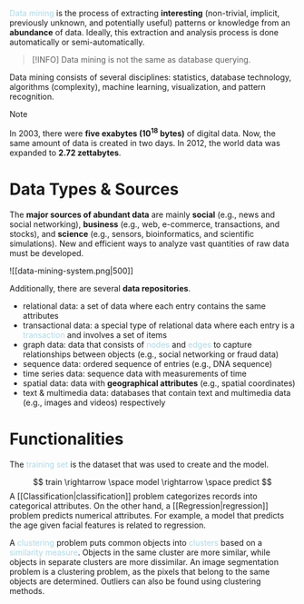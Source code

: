 <span style = "color:lightblue">Data mining</span> is the process of extracting **interesting** (non-trivial, implicit, previously unknown, and potentially useful) patterns or knowledge from an **abundance** of data. Ideally, this extraction and analysis process is done automatically or semi-automatically.

> [!INFO]
> Data mining is not the same as database querying.

Data mining consists of several disciplines: statistics, database technology, algorithms (complexity), machine learning, visualization, and pattern recognition.

> [!NOTE]
> In 2003, there were **five exabytes ($10^{18}$ bytes)** of digital data. Now, the same amount of data is created in two days. In 2012, the world data was expanded to **2.72 zettabytes**.

# Data Types & Sources

The **major sources of abundant data** are mainly **social** (e.g., news and social networking), **business** (e.g., web, e-commerce, transactions, and stocks), and **science** (e.g., sensors, bioinformatics, and scientific simulations). New and efficient ways to analyze vast quantities of raw data must be developed.

![[data-mining-system.png|500]]

Additionally, there are several **data repositories**.
- relational data: a set of data where each entry contains the same attributes
- transactional data: a special type of relational data where each entry is a <span style = "color:lightblue">transaction</span> and involves a set of items
- graph data: data that consists of <span style = "color:lightblue">nodes</span> and <span style = "color:lightblue">edges</span> to capture relationships between objects (e.g., social networking or fraud data)
- sequence data: ordered sequence of entries (e.g., DNA sequence)
- time series data: sequence data with measurements of time
- spatial data: data with **geographical attributes** (e.g., spatial coordinates)
- text & multimedia data: databases that contain text and multimedia data (e.g., images and videos) respectively

# Functionalities
The <span style = "color:lightblue">training set</span> is the dataset that was used to create and the model.

$$
train \rightarrow \space model \rightarrow \space predict 
$$
A [[Classification|classification]] problem categorizes records into categorical attributes. On the other hand, a [[Regression|regression]] problem predicts numerical attributes. For example, a model that predicts the age given facial features is related to regression.

A <span style = "color:lightblue">clustering</span> problem puts common objects into <span style = "color:lightblue">clusters</span> based on a <span style = "color:lightblue">similarity measure</span>. Objects in the same cluster are more similar, while objects in separate clusters are more dissimilar. An image segmentation problem is a clustering problem, as the pixels that belong to the same objects are determined. Outliers can also be found using clustering methods.